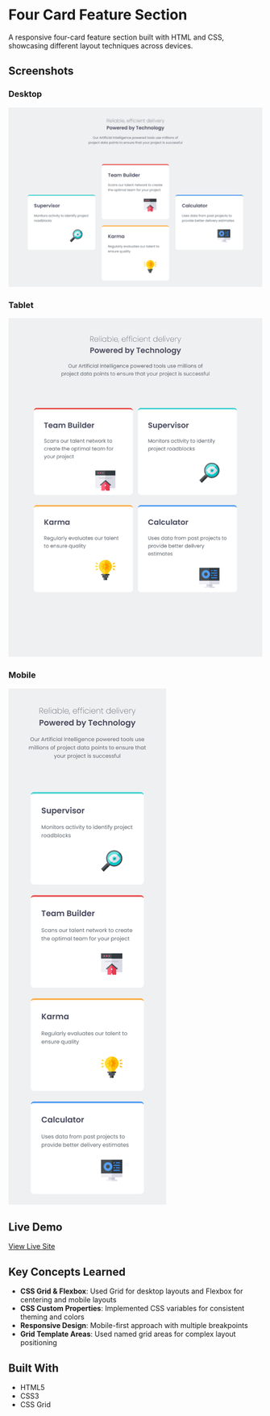 # Four Card Feature Section

A responsive four-card feature section built with HTML and CSS, showcasing different layout techniques across devices.

## Screenshots

### Desktop

![Desktop Design](images/desktop-design.png)

### Tablet

![Tablet Design](images/tablet-design.png)

### Mobile

![Mobile Design](images/mobile-design.png)

## Live Demo

[View Live Site](https://404-heisenberg.github.io/Four-card-feauture/)

## Key Concepts Learned

- **CSS Grid & Flexbox**: Used Grid for desktop layouts and Flexbox for centering and mobile layouts
- **CSS Custom Properties**: Implemented CSS variables for consistent theming and colors
- **Responsive Design**: Mobile-first approach with multiple breakpoints
- **Grid Template Areas**: Used named grid areas for complex layout positioning

## Built With

- HTML5
- CSS3
- CSS Grid
